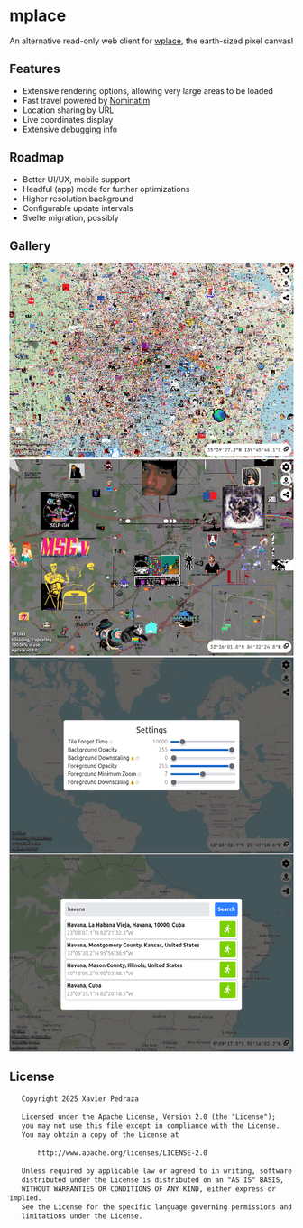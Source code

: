 # mplace
An alternative read-only web client for [wplace](https://wplace.live/), the
earth-sized pixel canvas!

## Features
- Extensive rendering options, allowing very large areas to be loaded
- Fast travel powered by [Nominatim](https://nominatim.org/)
- Location sharing by URL
- Live coordinates display
- Extensive debugging info

## Roadmap
- Better UI/UX, mobile support
- Headful (app) mode for further optimizations
- Higher resolution background
- Configurable update intervals
- Svelte migration, possibly

## Gallery
<img src="gallery/1.png" alt="Wide shot of Tokyo">
<img src="gallery/2.png" alt="Close shot near Atlanta, GA with 50% background opacity">
<img src="gallery/3.png" alt="Settings menu">
<img src="gallery/4.png" alt="Fast travel menu">

## License
```text
   Copyright 2025 Xavier Pedraza

   Licensed under the Apache License, Version 2.0 (the "License");
   you may not use this file except in compliance with the License.
   You may obtain a copy of the License at

       http://www.apache.org/licenses/LICENSE-2.0

   Unless required by applicable law or agreed to in writing, software
   distributed under the License is distributed on an "AS IS" BASIS,
   WITHOUT WARRANTIES OR CONDITIONS OF ANY KIND, either express or implied.
   See the License for the specific language governing permissions and
   limitations under the License.
```
